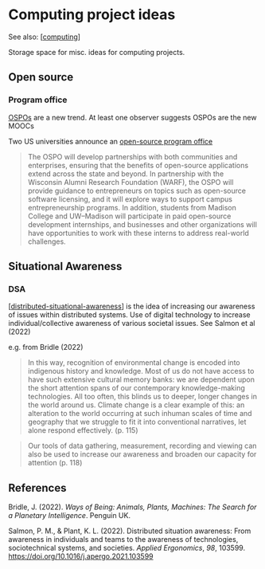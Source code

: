 <!--
 Copyright (C) 2023 David Jones
 
 This file is part of memex.
 
 memex is free software: you can redistribute it and/or modify
 it under the terms of the GNU General Public License as published by
 the Free Software Foundation, either version 3 of the License, or
 (at your option) any later version.
 
 memex is distributed in the hope that it will be useful,
 but WITHOUT ANY WARRANTY; without even the implied warranty of
 MERCHANTABILITY or FITNESS FOR A PARTICULAR PURPOSE.  See the
 GNU General Public License for more details.
 
 You should have received a copy of the GNU General Public License
 along with memex.  If not, see <http://www.gnu.org/licenses/>.
-->

# Computing project ideas 

See also: [[computing]]

Storage space for misc. ideas for computing projects.

## Open source

### Program office

[OSPOs](https://github.com/todogroup/ospodefinition.org) are a new trend. At least one observer suggests OSPOs are the new MOOCs

Two US universities announce an [open-source program office](https://madisoncollege.edu/about/news/madison-college-partners-uw-madison-establish-open-source-program-office)

> The OSPO will develop partnerships with both communities and enterprises, ensuring that the benefits of open-source applications extend across the state and beyond. In partnership with the Wisconsin Alumni Research Foundation (WARF), the OSPO will provide guidance to entrepreneurs on topics such as open-source software licensing, and it will explore ways to support campus entrepreneurship programs. In addition, students from Madison College and UW–Madison will participate in paid open-source development internships, and businesses and other organizations will have opportunities to work with these interns to address real-world challenges.

## Situational Awareness 

### DSA 

[[distributed-situational-awareness]] is the idea of increasing our awareness of issues within distributed systems. Use of digital technology to increase individual/collective awareness of various societal issues. See Salmon et al (2022) 

e.g. from Bridle (2022) 
> In this way, recognition of environmental change is encoded into indigenous history and knowledge. Most of us do not have access to have such extensive cultural memory banks: we are dependent upon the short attention spans of our contemporary knowledge-making technologies. All too often, this blinds us to deeper, longer changes in the world around us. Climate change is a clear example of this: an alteration to the world occurring at such inhuman scales of time and geography that we struggle to fit it into conventional narratives, let alone respond effectively. (p. 115)

> Our tools of data gathering, measurement, recording and viewing can also be used to increase our awareness and broaden our capacity for attention (p. 118)


## References 

Bridle, J. (2022). *Ways of Being: Animals, Plants, Machines: The Search for a Planetary Intelligence*. Penguin UK.

Salmon, P. M., & Plant, K. L. (2022). Distributed situation awareness: From awareness in individuals and teams to the awareness of technologies, sociotechnical systems, and societies. *Applied Ergonomics*, *98*, 103599. <https://doi.org/10.1016/j.apergo.2021.103599>






[//begin]: # "Autogenerated link references for markdown compatibility"
[computing]: computing "Computing"
[distributed-situational-awareness]: ../Distribution/distributed-situational-awareness "Distributed Situational Awareness"
[//end]: # "Autogenerated link references"